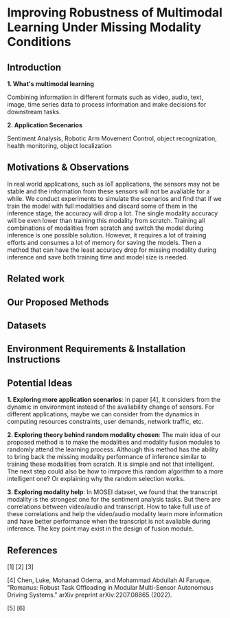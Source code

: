 # Improving Robustness of Multimodal Learning Under Missing Modality Conditions
## Introduction
**1. What's multimodal learning**

Combining information in different formats such as video, audio, text, image, time series data to process information and make decisions for downstream tasks.

**2. Application Secenarios**

Sentiment Analysis, Robotic Arm Movement Control, object recognization, health monitoring, object localization

## Motivations & Observations

In real world applications, such as IoT applications, the sensors may not be stable and the information from these sensors will not be avaliable for a while. We conduct experiments to simulate the scenarios and find that if we train the model with full modalities and discard some of them in the inference stage, the accuracy will drop a lot. The single modality accuracy will be even lower than training this modality from scratch. Training all combinations of modalities from scratch and switch the model during inference is one possible solution. However, it requires a lot of training efforts and consumes a lot of memory for saving the models. Then a method that can have the least accuracy drop for missing modality during inference and save both training time and model size is needed.

## Related work
## Our Proposed Methods
## Datasets
## Environment Requirements & Installation Instructions
## Potential Ideas

**1. Exploring more application scenarios**: in paper [4], it considers from the dynamic in environment instead of the avaliability change of sensors. For different applications, maybe we can consider from the dynamics in computing resources constraints, user demands, network traffic, etc.

**2. Exploring theory behind random modality chosen**: The main idea of our proposed method is to make the modalities and modality fusion modules to randomly attend the learning process. Although this method has the ability to bring back the missing modality performance of inference similar to training these modalities from scratch. It is simple and not that intelligent. The next step could also be how to imrpove this random algorithm to a more intelligent one? Or explaining why the random selection works.

**3. Exploring modality help**: In MOSEI dataset, we found that the transcript modality is the strongest one for the sentiment analysis tasks. But there are correlations between video/audio and transcript. How to take full use of these correlations and help the video/audio modality learn more information and have better performance when the transcript is not avaliable during inference. The key point may exist in the design of fusion module.


## References
[1] 
[2]
[3]

[4] Chen, Luke, Mohanad Odema, and Mohammad Abdullah Al Faruque. "Romanus: Robust Task Offloading in Modular Multi-Sensor Autonomous Driving Systems." arXiv preprint arXiv:2207.08865 (2022).

[5]
[6]
